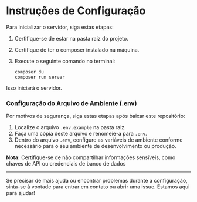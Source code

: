 # Instruções de Configuração

Para inicializar o servidor, siga estas etapas:

1. Certifique-se de estar na pasta raiz do projeto.
2. Certifique de ter o composer instalado na máquina.
3. Execute o seguinte comando no terminal:

    ```
    composer du
    composer run server
    ```

Isso iniciará o servidor.

### Configuração do Arquivo de Ambiente (.env)

Por motivos de segurança, siga estas etapas após baixar este repositório:

1. Localize o arquivo `.env.example` na pasta raiz.
2. Faça uma cópia deste arquivo e renomeie-a para `.env`.
3. Dentro do arquivo `.env`, configure as variáveis de ambiente conforme necessário para o seu ambiente de desenvolvimento ou produção.

**Nota:** Certifique-se de não compartilhar informações sensíveis, como chaves de API ou credenciais de banco de dados

---

Se precisar de mais ajuda ou encontrar problemas durante a configuração, sinta-se à vontade para entrar em contato ou abrir uma issue. Estamos aqui para ajudar!

